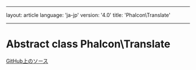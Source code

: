 * * *

layout: article language: 'ja-jp' version: '4.0' title: 'Phalcon\Translate'

* * *

# Abstract class **Phalcon\Translate**

<a href="https://github.com/phalcon/cphalcon/tree/v4.0.0/phalcon/translate.zep" class="btn btn-default btn-sm">GitHub上のソース</a>
